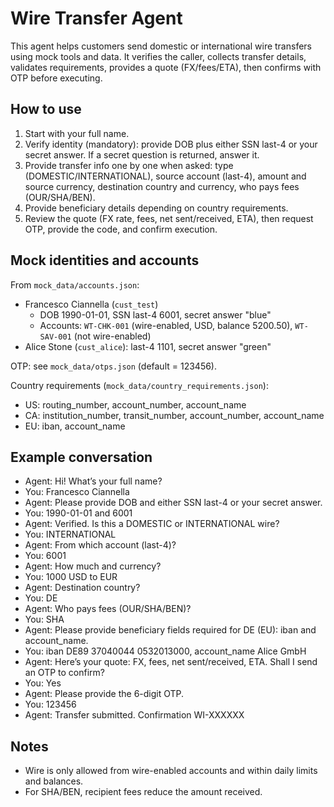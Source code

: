 # Wire Transfer Agent

This agent helps customers send domestic or international wire transfers using mock tools and data. It verifies the caller, collects transfer details, validates requirements, provides a quote (FX/fees/ETA), then confirms with OTP before executing.

## How to use

1. Start with your full name.
2. Verify identity (mandatory): provide DOB plus either SSN last-4 or your secret answer. If a secret question is returned, answer it.
3. Provide transfer info one by one when asked: type (DOMESTIC/INTERNATIONAL), source account (last-4), amount and source currency, destination country and currency, who pays fees (OUR/SHA/BEN).
4. Provide beneficiary details depending on country requirements.
5. Review the quote (FX rate, fees, net sent/received, ETA), then request OTP, provide the code, and confirm execution.

## Mock identities and accounts

From `mock_data/accounts.json`:

- Francesco Ciannella (`cust_test`)
  - DOB 1990-01-01, SSN last-4 6001, secret answer "blue"
  - Accounts: `WT-CHK-001` (wire-enabled, USD, balance 5200.50), `WT-SAV-001` (not wire-enabled)
- Alice Stone (`cust_alice`): last-4 1101, secret answer "green"

OTP: see `mock_data/otps.json` (default = 123456).

Country requirements (`mock_data/country_requirements.json`):
- US: routing_number, account_number, account_name
- CA: institution_number, transit_number, account_number, account_name
- EU: iban, account_name

## Example conversation

- Agent: Hi! What’s your full name?
- You: Francesco Ciannella
- Agent: Please provide DOB and either SSN last-4 or your secret answer.
- You: 1990-01-01 and 6001
- Agent: Verified. Is this a DOMESTIC or INTERNATIONAL wire?
- You: INTERNATIONAL
- Agent: From which account (last-4)?
- You: 6001
- Agent: How much and currency?
- You: 1000 USD to EUR
- Agent: Destination country?
- You: DE
- Agent: Who pays fees (OUR/SHA/BEN)?
- You: SHA
- Agent: Please provide beneficiary fields required for DE (EU): iban and account_name.
- You: iban DE89 37040044 0532013000, account_name Alice GmbH
- Agent: Here’s your quote: FX, fees, net sent/received, ETA. Shall I send an OTP to confirm?
- You: Yes
- Agent: Please provide the 6-digit OTP.
- You: 123456
- Agent: Transfer submitted. Confirmation WI-XXXXXX

## Notes

- Wire is only allowed from wire-enabled accounts and within daily limits and balances.
- For SHA/BEN, recipient fees reduce the amount received.
